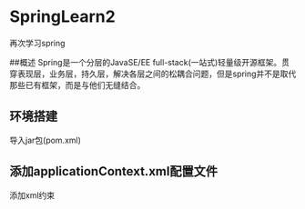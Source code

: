 # SpringLearn2
再次学习spring

##概述
Spring是一个分层的JavaSE/EE full-stack(一站式)轻量级开源框架。贯穿表现层，业务层，持久层，解决各层之间的松耦合问题，但是spring并不是取代那些已有框架，而是与他们无缝结合。

## 环境搭建
导入jar包(pom.xml)

## 添加applicationContext.xml配置文件
添加xml约束
